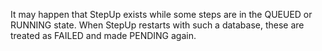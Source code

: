 It may happen that StepUp exists while some steps are in the QUEUED or RUNNING state.
When StepUp restarts with such a database, these are treated as FAILED
and made PENDING again.
